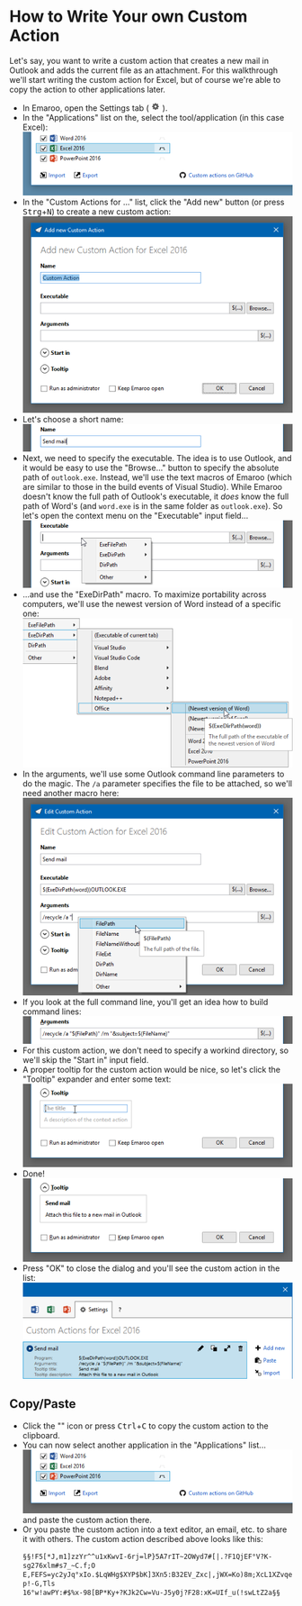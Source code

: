 How to Write Your own Custom Action
===
Let's say, you want to write a custom action that creates a new mail in Outlook and adds the current file as an attachment. For this walkthrough we'll start writing the custom action for Excel, but of course we're able to copy the action to other applications later.

* In Emaroo, open the Settings tab ( ![](_images/ConfigTabIcon.png) ).
* In the "Applications" list on the, select the tool/application (in this case Excel):  
  ![](_images/CustomAction_SelectApplication.png)
* In the "Custom Actions for ..." list, click the "Add new" button (or press <kbd>Strg</kbd>+<kbd>N</kbd>) to create a new custom action:  
  ![](_images/CustomAction_Example1.png)
* Let's choose a short name:  
  ![](_images/CustomAction_Example2.png)
* Next, we need to specify the executable. The idea is to use Outlook, and it would be easy to use the "Browse..." button to specify the absolute path of `outlook.exe`. Instead, we'll use the text macros of Emaroo (which are similar to those in the build events of Visual Studio). While Emaroo doesn't know the full path of Outlook's executable, it _does_ know the full path of Word's (and `word.exe` is in the same folder as `outlook.exe`). So let's open the context menu on the "Executable" input field...  
  ![](_images/CustomAction_Example3.png)
* ...and use the "ExeDirPath" macro. To maximize portability across computers, we'll use the newest version of Word instead of a specific one:  
  ![](_images/CustomAction_Example4.png)
* In the arguments, we'll use some Outlook command line parameters to do the magic. The `/a` parameter specifies the file to be attached, so we'll need another macro here:  
  ![](_images/CustomAction_Example5.png)
* If you look at the full command line, you'll get an idea how to build command lines:  
  ![](_images/CustomAction_Example6.png)
* For this custom action, we don't need to specify a workind directory, so we'll skip the "Start in" input field.  
* A proper tooltip for the custom action would be nice, so let's click the "Tooltip" expander and enter some text:  
  ![](_images/CustomAction_Example7.png)
* Done!  
  ![](_images/CustomAction_Example8.png)
* Press "OK" to close the dialog and you'll see the custom action in the list:
  ![](_images\CustomAction_AfterPasting.png)

Copy/Paste
---
* Click the "" icon or press <kbd>Ctrl</kbd>+<kbd>C</kbd> to copy the custom action to the clipboard.
* You can now select another application in the "Applications" list...  
  ![](_images/CustomAction_SelectAnotherApplication.png)  
  and paste the custom action there.
* Or you paste the custom action into a text editor, an email, etc. to share it with others. The custom action described above looks like this:  
  ```
  §§!F5[*J,m1]zzYr^^u1xKwvI-6rj=lP}5A7rIT~2OWyd7#[|.?F1QjEF°V?K-sg276xlm#s7_~C.f;O
  E,FEFS=yc2yJq°xIo.$LqWHg$XYP$bK]3Xn5:B32EV_Zxc|,jWX=Ko)8m;XcL1XZvqeO;hu?p!-G,Tls
  16°w!awPY:#$%x-98[BP*Ky+?KJk2Cw=Vu-J5y0j?F28:xK=UIf_u(!swLtZ2a§§
  ```
